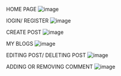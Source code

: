 HOME PAGE
![image](https://github.com/user-attachments/assets/50463501-9887-446e-bacc-f345e10a8912)

lOGIN/ REGISTER
![image](https://github.com/user-attachments/assets/14f34f0d-3ec1-43cb-8d39-267d980eef55)

CREATE POST
![image](https://github.com/user-attachments/assets/84c93c26-8b9e-4ec9-8b09-ae8251c8e0bb)

MY BLOGS
![image](https://github.com/user-attachments/assets/8ba22cc6-e426-49e8-b680-d5b0c818adf4)

EDITING POST/ DELETING POST
![image](https://github.com/user-attachments/assets/3e76d98c-b1c3-427f-a935-0e3509563adc)

ADDING OR REMOVING COMMENT
![image](https://github.com/user-attachments/assets/48f40c02-25f0-4528-b08a-7766a74fb10a)
